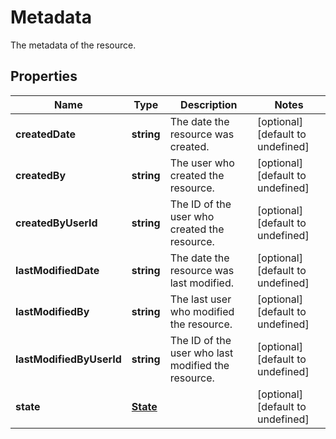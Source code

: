 # Metadata

The metadata of the resource.
## Properties
| Name | Type | Description | Notes |
| ------------ | ------------- | ------------- | ------------- |
| **createdDate** | **string** | The date the resource was created. | [optional] [default to undefined] |
| **createdBy** | **string** | The user who created the resource. | [optional] [default to undefined] |
| **createdByUserId** | **string** | The ID of the user who created the resource. | [optional] [default to undefined] |
| **lastModifiedDate** | **string** | The date the resource was last modified. | [optional] [default to undefined] |
| **lastModifiedBy** | **string** | The last user who modified the resource. | [optional] [default to undefined] |
| **lastModifiedByUserId** | **string** | The ID of the user who last modified the resource. | [optional] [default to undefined] |
| **state** | [**State**](State.md) |  | [optional] [default to undefined] |


